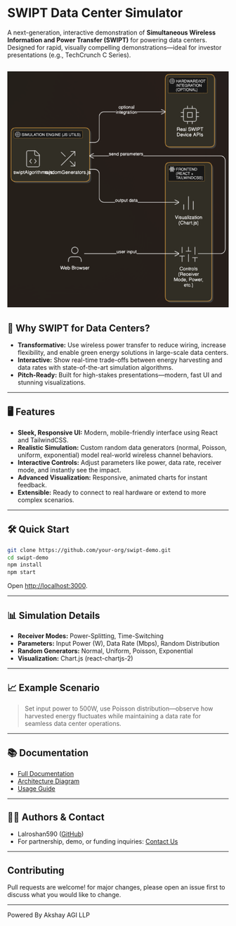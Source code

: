 # SWIPT Data Center Simulator

A next-generation, interactive demonstration of **Simultaneous Wireless Information and Power Transfer (SWIPT)** for powering data centers.  
Designed for rapid, visually compelling demonstrations—ideal for investor presentations (e.g., TechCrunch C Series).

![Architecture](docs/architecture.png)
---

## 🚀 Why SWIPT for Data Centers?

- **Transformative:** Use wireless power transfer to reduce wiring, increase flexibility, and enable green energy solutions in large-scale data centers.
- **Interactive:** Show real-time trade-offs between energy harvesting and data rates with state-of-the-art simulation algorithms.
- **Pitch-Ready:** Built for high-stakes presentations—modern, fast UI and stunning visualizations.

---

## 🖥️ Features

- **Sleek, Responsive UI:** Modern, mobile-friendly interface using React and TailwindCSS.
- **Realistic Simulation:** Custom random data generators (normal, Poisson, uniform, exponential) model real-world wireless channel behaviors.
- **Interactive Controls:** Adjust parameters like power, data rate, receiver mode, and instantly see the impact.
- **Advanced Visualization:** Responsive, animated charts for instant feedback.
- **Extensible:** Ready to connect to real hardware or extend to more complex scenarios.

---

## 🛠️ Quick Start

```bash
git clone https://github.com/your-org/swipt-demo.git
cd swipt-demo
npm install
npm start
```

Open [http://localhost:3000](http://localhost:3000).

---

## 📊 Simulation Details

- **Receiver Modes:** Power-Splitting, Time-Switching
- **Parameters:** Input Power (W), Data Rate (Mbps), Random Distribution
- **Random Generators:** Normal, Uniform, Poisson, Exponential
- **Visualization:** Chart.js (react-chartjs-2)

---

## 📈 Example Scenario

> Set input power to 500W, use Poisson distribution—observe how harvested energy fluctuates while maintaining a data rate for seamless data center operations.

---

## 📚 Documentation

- [Full Documentation](docs/index.md)
- [Architecture Diagram](docs/architecture.png)
- [Usage Guide](docs/usage.md)

---

## 👩‍💻 Authors & Contact

- Lalroshan590 ([GitHub](https://github.com/lalroshan590))
- For partnership, demo, or funding inquiries: [Contact Us](mailto:lalroshan@akshayvj.com)

---

## Contributing

Pull requests are welcome! for major changes, please open an issue first to discuss what you would like to change.

---

Powered By Akshay AGI LLP
